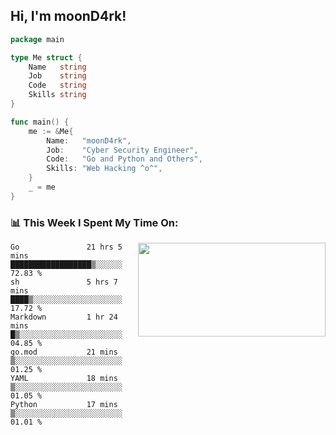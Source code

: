 <h2> Hi, I'm moonD4rk!</h2>

```go
package main

type Me struct {
	Name   string
	Job    string
	Code   string
	Skills string
}

func main() {
	me := &Me{
		Name:   "moonD4rk",
		Job:    "Cyber Security Engineer",
		Code:   "Go and Python and Others",
		Skills: "Web Hacking ^o^",
	}
	_ = me
}
```

<h3>📊 This Week I Spent My Time On:</h3>
<img align='right' src="https://github-readme-stats.vercel.app/api?username=moond4rk&show_icons=true&theme=radical", width="300" height="150">

<!--START_SECTION:waka-->

```text
Go               21 hrs 5 mins   ██████████████████▒░░░░░░   72.83 %
sh               5 hrs 7 mins    ████▒░░░░░░░░░░░░░░░░░░░░   17.72 %
Markdown         1 hr 24 mins    █▒░░░░░░░░░░░░░░░░░░░░░░░   04.85 %
go.mod           21 mins         ▒░░░░░░░░░░░░░░░░░░░░░░░░   01.25 %
YAML             18 mins         ▒░░░░░░░░░░░░░░░░░░░░░░░░   01.05 %
Python           17 mins         ▒░░░░░░░░░░░░░░░░░░░░░░░░   01.01 %
```

<!--END_SECTION:waka-->

